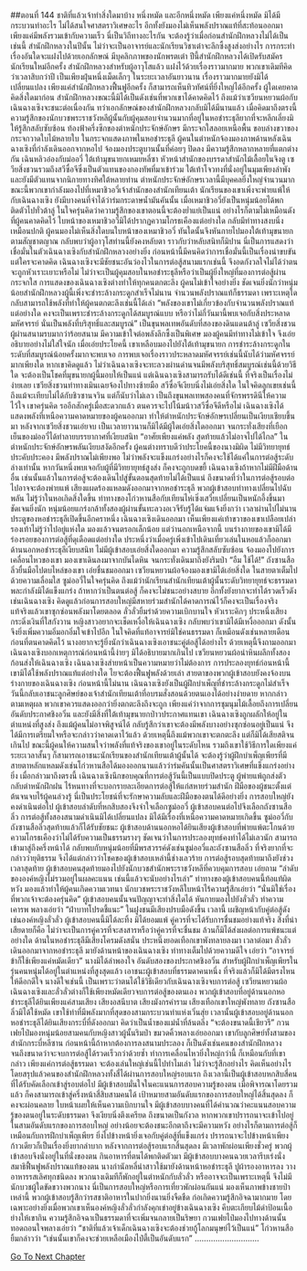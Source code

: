 ##ตอนที่ 144 ชาติที่แล้วเจ้าทำสิ่งใดมาบ้าง
หนึ่งหมัด และอีกหนึ่งหมัด เพียงแค่หนึ่งหมัด มิได้มีกระบวนท่าอะไร ไม่ได้สนใจศาสตราวิเศษอะไร อีกทั้งยังมองไม่เห็นพลังปราณแท้ที่สะท้อนออกมา เพียงแค่มีพลังรวมเข้ากับความเร็ว นี่เป็นวิถีทางอะไรกัน
จะต้องรู้ว่าเมื่อก่อนสำนักฝึกหลวงไม่ได้เป็นเช่นนี้ สำนักฝึกหลวงในปีนั้น ไม่ว่าจะเป็นอาจารย์และนักเรียนวิชาเต๋าจะลึกซึ้งสูงส่งอย่างไร การกระทำเรื่องอันใดจะแฝงไปด้วยเอกลักษณ์ มีบุคลิกภาพของนักพรตเต๋า
ปีนี้สำนักฝึกหลวงได้เปิดรับสมัครนักเรียนใหม่อีกครั้ง สำนักฝึกหลวงสำหรับผู้อาวุโสแล้ว แฝงไว้ด้วยเรื่องราวมากมาย พวกเขาเดิมทีคิดว่าเวลาสิบกว่าปี เป็นเพียงฝุ่นหนึ่งเม็ดเล็กๆ ในระยะเวลาอันยาวนาน เรื่องราวมากมายยังมิได้เปลี่ยนแปลง เพียงแค่สำนักฝึกหลวงฟื้นฟูอีกครั้ง ก็สามารถเห็นทิวทัศน์ที่ยิ่งใหญ่ได้อีกครั้ง ผู้ใดเคยคาดคิดสิ่งใดมาก่อน สำนักฝึกหลวงขณะนี้มิได้เป็นดังเช่นที่พวกเขาได้คาดคิดไว้ ถึงแม้ว่าเซวียนหยวนผ้อกับเฉินฉางเซิงจะชนะต่อเนื่องกัน ทว่าเอกลักษณ์ของสำนักฝึกหลวงกลับมิได้มีนานแล้ว เมื่อคิดมาถึงตรงนี้ ความรู้สึกของนักบวชพระราชวังหลีผู้นั้นกับผู้คุมสอบจำนวนมากที่อยู่ในหอชำระธุลียากที่จะหลีกเลี่ยงมิให้รู้สึกสลับซับซ้อน
ท้องฟ้าครึ่งซีกของตำหนักประจักษ์อักษร มีกระจกใสลอยเหนือพื้น ขอบล่างขวาของกระจกวาดใบไม้หลายใบ ในกระจกแสดงภาพในหอชำระธุลี ผู้คนในตำหนักจ้องมองภาพด้านหลังเฉินฉางเซิงที่กำลังเดินออกจากหอไป จ้องมองประตูบานนั้นที่ค่อยๆ ปิดลง มีความรู้สึกหลากหลายที่แตกต่างกัน
เฉินหลิวอ๋องกับม่ออวี่ ใต้เท้ามุขนายกเหมยหลี่ซา หัวหน้าสำนักของบรรดาสำนักไม้เลื้อยในจิงตู เซวียสิ่งชวนรวมถึงสวีซื่อจีซึ่งเป็นตัวแทนของกองทัพที่มาเข้าร่วม ใต้เท้าโจวทงที่นั่งอยู่ในมุมเพียงลำพัง และยังมีตัวแทนจากนิกายทางทิศใต้หลายท่าน ตำหนักประจักษ์อักษรเวลานี้มีบุคคลยิ่งใหญ่จำนวนมาก ขณะนี้พวกเขากำลังมองไปที่เหมาชิวอวี่เจ้าสำนักของสำนักเทียนเต้า นักเรียนของเขาเพิ่งจะพ่ายแพ้ให้กับเฉินฉางเซิง ยังมีบางคนที่จำได้ว่าร่มกระดาษน้ำมันคันนั้น เมื่อเหมาชิวอวี่ยังเป็นหนุ่มน้อยได้พกติดตัวไปทั่วต้าลู่ ในใจครุ่นคิดว่าความรู้สึกของเขาตอนนี้จะต้องย่ำแย่เป็นแน่ อย่างไรก็ตามไม่เหมือนดังที่ผู้คนคาดคิดไว้ ใบหน้าของเหมาชิวอวี่มิได้ปรากฏความโกรธเคืองแต่อย่างใด กลับมีท่าทางสงบนิ่งเหมือนปกติ
ผู้คนมองไม่เห็นสิ่งใดบนใบหน้าของเหมาชิวอวี่ ทันใดนั้นจึงหันกายไปมองใต้เท้ามุขนายกตามสัญชาตญาณ กลับพบว่าผู้อาวุโสท่านนี้ยังคงหลับตา ราวกับว่าหลับสนิทก็มิปาน นี่เป็นการแสดงว่าเชื่อมั่นในตัวเฉินฉางเซิงกับสำนักฝึกหลวงอย่างยิ่ง ก่อนหน้านี้มีคนคิดว่าการเชื่อมั่นนี้เป็นเรื่องน่าขบขัน แต่ใครจะคาดคิด เฉินฉางเซิงจะมีชัยชนะอันว่องไวในการต่อสู้สนามแรกเช่นนี้ จึงอดกังวลใจไม่ได้ว่าตนจะถูกหัวเราะเยาะหรือไม่
ไม่ว่าจะเป็นผู้คุมสอบในหอชำระธุลีหรือว่าเป็นผู้ยิ่งใหญ่ที่มองการต่อสู้ผ่านกระจกใส การแสดงของเฉินฉางเซิงต่างทำให้ทุกคนตกตะลึง ผู้คนไม่เข้าใจอย่างยิ่ง ชัดเจนยิ่งนักว่าหนุ่มน้อยสำนักฝึกหลวงผู้นี้เพิ่งจะชำระล้างกระดูกสำเร็จไม่นาน จำนวนพลังปราณแท้ก็ธรรมดา เพราะเหตุใดกลับสามารถใช้พลังที่ทำให้ผู้คนตกตะลึงเช่นนี้ได้เล่า
“พลังของเขาไม่เกี่ยวข้องกับจำนวนพลังปราณแท้แต่อย่างใด คงจะเป็นเพราะชำระล้างกระดูกได้สมบูรณ์แบบ หรือว่าไม่กี่วันมานี้พบเจอกับสิ่งประหลาดมหัศจรรย์ นั่นเป็นพลังที่บริสุทธิ์และสมบูรณ์”
เป็นขุนพลเทพอันดับที่สองของดินแดนต้าลู่ เซวียสิ่งชวน ผู้ผ่านสนามรบมากว่าร้อยสนาม มีความเข้าใจต่อพลังลึกซึ้งเป็นพิเศษ มองผู้คนมีท่าทางไม่เข้าใจ จึงเอ่ยอธิบายอย่างไม่ใส่ใจนัก
เมื่อเอ่ยประโยคนี้ เขาเหลือบมองไปยังใต้เท้ามุขนายก การชำระล้างกระดูกในระดับที่สมบูรณ์น้อยครั้งมากจะพบเจอ การพบเจอเรื่องราวประหลาดมหัศจรรย์เช่นนี้นับได้ว่ามหัศจรรย์มากเพียงใด หากเขาคิดดูแล้ว ไม่ว่าเฉินฉางเซิงจะทะลวงผ่านด่านจนมีพลังบริสุทธิ์สมบูรณ์เช่นนี้ด้วยวิธีใด จะต้องเป็นโชคที่มุขนายกผู้นี้มอบให้เป็นแน่
แต่เฉินฉางเซิงสามารถรับได้ดีเช่นนี้ ที่จริงเป็นเรื่องไม่ง่ายเลย เซวียสิ่งชวนท่าทางเมินเฉยจ้องไปทางซ้ายมือ สวีซื่อจีเงียบนิ่งไม่เอ่ยสิ่งใด ในใจคิดลูกเขยเช่นนี้ ถึงแม้จะเทียบไม่ได้กับชิวซานจวิน แต่ก็นับว่าไม่เลว เป็นถึงขุนพลเทพสองคนที่จักรพรรดินีให้ความไว้ใจ เขาครุ่นคิด รออีกสักครู่เมื่อสะดวกแล้ว ตนควรจะไปโน้มน้าวสวีซื่อจีดีหรือไม่
เฉินฉางเซิงได้แสดงพลังที่เหนือความคาดหมายของผู้คนออกมา ทำให้ตำหนักประจักษ์อักษรเปลี่ยนเป็นเงียบเชียบขึ้นมา หลังจากเซวียสิ่งชวนเอ่ยจบ เป็นเวลายาวนานก็มิได้มีผู้ใดเอ่ยสิ่งใดออกมา จนกระทั่งเสียงที่เยือกเย็นของม่ออวี่ได้ทำลายบรรยากาศที่เงียบสนิท
“อาศัยเพียงแค่พลัง สุดท้ายแล้วไม่อาจไปได้ไกล”
ในตำหนักประจักษ์อักษรพลันเงียบสงัดอีกครั้ง ผู้คนต่างทราบดีว่าประโยคนี้ของนางมิผิด ไม่มีวิทยายุทธ์ประคับประคอง มีพลังปราณไม่เพียงพอ ไม่ว่าพลังจะแข็งแกร่งอย่างไรก็คงจะใช้ได้แค่ในการต่อสู้ระดับล่างเท่านั้น หากวันหนึ่งพบเจอกับผู้ที่มีวิทยายุทธ์สูงส่ง ก็คงจะถูกบดขยี้ เฉินฉางเซิงถ้าหากไม่มีฝีมือด้านอื่น เช่นนั้นแล้วในการต่อสู้จะต้องเดินไปสู่ขั้นตอนสุดท้ายไม่ได้เป็นแน่ ถึงขนาดที่ว่าในการต่อสู้รอบต่อไปอาจจะต้องพ่ายแพ้
เสียงแผดร้องแหลมดังออกมาจากหอชำระธุลี
พวกผู้เข้าสอบท่าทางเปลี่ยนไปฉับพลัน ไม่รู้ว่าในหอเกิดสิ่งใดขึ้น ท่าทางของโก่วหานสือกับเทียนไห่เซิ่งเสวี่ยเปลี่ยนเป็นหนักอึ้งขึ้นมา ชัดเจนยิ่งนัก หนุ่มน้อยแกร่งกล้าทั้งสองผู้ผ่านขั้นทะลวงอเวจีรับรู้ได้แจ่มแจ้งยิ่งกว่า
เวลาผ่านไปไม่นาน ประตูของหอชำระธุลีเปิดขึ้นอีกคราหนึ่ง เฉินฉางเซิงเดินออกมา เห็นเพียงแค่เท้าขวาของเขาเปลือยเปล่า รองเท้าไม่รู้ว่าไปอยู่แห่งใด มองแล้วจนตรอกเล็กน้อย แต่ว่านอกเหนือจากนี้ บนร่างกายของเขามิได้มีร่องรอยของการต่อสู้ที่ดุเดือดแต่อย่างใด ประหนึ่งว่าเมื่อครู่เพิ่งเข้าไปเดินเที่ยวเล่นในหอแล้วก็ออกมา
ด้านนอกหอชำระธุลีเงียบสนิท ไม่มีผู้เข้าสอบเอ่ยสิ่งใดออกมา ความรู้สึกสลับซับซ้อน จ้องมองไปยังการเคลื่อนไหวของเขา มองเขาเดินลงมาจากบันไดหิน จนกระทั่งเดินมาถึงยังริมป่า
“อืม ใช้ได้!” ถังซานสือลิ่วยื่นมือไปตบไหล่ของเขา เอ่ยชื่นชมออกมา
เซวียนหยวนผ้อจ้องมองเขามิได้เอ่ยสิ่งใด ในสายตาเต็มไปด้วยความเลื่อมใส
ซูม่ออวี๋ในใจครุ่นคิด ถึงแม้ว่านักเรียนสำนักเทียนเต้าผู้นั้นระดับวิทยายุทธ์จะธรรมดา พละกำลังมิได้แข็งแกร่ง ถ้าหากว่าเป็นตนต่อสู้ ก็คงจะไม่ชนะอย่างสบาย อีกทั้งยังยากจะทำได้รวดเร็วดังเช่นเฉินฉางเซิง คิดดูแล้วก่อนการสอบใหญ่มีสหายร่วมสำนักได้คาดการณ์ไว้ก็คงจะเป็นเรื่องจริง แท้จริงแล้วเขาซุกซ่อนพลังมาโดยตลอด
ลั่วลั่วยิ้มร่าด้วยความเบิกบานใจ หัวเราะคิกๆ ประหนึ่งเสียงกระดิ่งเงินที่ใสกังวาน
หญิงสาวอยากจะเช็ดเหงื่อให้เฉินฉางเซิง กลับพบว่าเขามิได้มีเหงื่อออกมา ดังนั้นจึงยิ่งเพิ่มความอิ่มอกอิ่มใจเข้าไปอีก ในใจคิดที่แท้อาจารย์มิใช่คนธรรมดา ก็เหมือนดังเช่นหลายเดือนก่อนที่ตนคาดคิดไว้
นางอยากจะรู้ยิ่งนักว่าเฉินฉางเซิงเอาชนะคู่ต่อสู้ได้อย่างไร ด้วยเหตุนี้จึงถามออกมา เฉินฉางเซิงบอกเหตุการณ์ก่อนหน้านี้ง่ายๆ มิได้อธิบายมากเกินไป
เซวียนหยวนผ้อนำหินผลึกทั้งสองก้อนส่งให้เฉินฉางเซิง เฉินฉางเซิงส่ายหน้าเป็นความหมายว่าไม่ต้องการ การประลองยุทธ์ก่อนหน้านี้เขามิได้ใช้พลังปราณแท้แต่อย่างใด ไยจะต้องฟื้นฟูพลังด้วยเล่า
สายตาของพวกผู้เข้าสอบยังคงจ้องบนร่างกายของเฉินฉางเซิง ก่อนหน้านี้ไม่นาน เฉินฉางเซิงยังเป็นผู้ฝึกบำเพ็ญที่ชำระล้างกระดูกไม่สำเร็จ วันนี้กลับเอาชนะลูกศิษย์ของเจ้าสำนักเทียนเต้าที่อบรมสั่งสอนด้วยตนเองได้อย่างง่ายดาย หากกล่าวตามเหตุผล พวกเขาควรแสดงออกว่ายิ่งตกตะลึงถึงจะถูก เพียงแค่ว่าจากการชุมนุมไม้เลื้อยถึงการเปลี่ยนอันดับประกาศชิงอวิ๋น และยังมีสิ่งที่ใต้เท้ามุขนายกป่าวประกาศแทนเขา เฉินฉางเซิงถูกผลักให้อยู่ในตำแหน่งที่สูงส่ง ถึงแม้ผู้คนไม่อาจพิสูจน์ได้ กลับรู้สึกว่าเขาจะต้องมีพลังบางอย่างซุกซ่อนอยู่เป็นแน่ จึงได้มีการเตรียมใจหรือจะกล่าวว่าคาดเดาไว้แล้ว ด้วยเหตุนี้ถึงแม้พวกเขาจะตกตะลึง แต่ก็มิได้เสียสติจนเกินไป
ขณะนี้ผู้คนให้ความสนใจว่าพลังที่แท้จริงของเขาอยู่ในระดับไหน รวมถึงเขาใช้วิธีการใดเพียงแค่ระยะเวลาสั้นๆ ก็สามารถเอาชนะนักเรียนของสำนักเทียนเต้าผู้นั้นได้ จะต้องรู้ว่าผู้ฝึกบำเพ็ญเพียรที่มีสายตาหลักแหลมดังเช่นโก่วหานสือได้มองออกนานแล้วว่าร่มคันนั้นเป็นศาสตราวิเศษที่แข็งแกร่งอย่างยิ่ง
เมื่อกล่าวมาถึงตรงนี้ เฉินฉางเซิงนึกขอบคุณที่การต่อสู้วันนี้เป็นแบบปิดประตู ผู้พ่ายแพ้ถูกส่งตัวกลับตำหนักฝึกฝน ไร้หนทางที่จะบอกรายละเอียดการต่อสู้ให้แก่สหายร่วมสำนัก ฝีมือของผู้ชนะตั้งแต่ต้นจนจบไร้ผู้คนล่วงรู้ นี่เป็นประโยชน์ที่จะรักษาความลับและฝีมือของตนได้ดีอย่างยิ่ง
การสอบใหญ่ยังคงดำเนินต่อไป ผู้เข้าสอบลำดับที่หกสิบสองจึงจำใจเลือกซูม่ออวี๋ ผู้เข้าสอบคนต่อไปจึงเลือกถังซานสือลิ่ว การต่อสู้ทั้งสองสนามดำเนินมิได้เปลี่ยนแปลง มิได้มีเรื่องที่เหนือความคาดหมายเกิดขึ้น ซูม่ออวี๋กับถังซานสือลิ่วสุดท้ายแล้วก็ได้รับชัยชนะ
ผู้เข้าสอบด้านนอกหอได้ยินเสียงผู้เข้าสอบที่พ่ายแพ้ตะโกนด้วยความโกรธเคืองว่าไม่ได้รับความเป็นธรรมรางๆ ชัดเจนว่าในการประลองยุทธ์คงทำได้ไม่เลวนัก สามารถเข้ามาสู่ถึงครึ่งหน้าได้ กลับพบกับหนุ่มน้อยที่มีพรสวรรค์ดังเช่นซูม่ออวี๋และถังซานสือลิ่ว ที่จริงยากที่จะกล่าวว่ายุติธรรม จึงได้แต่กล่าวว่าโชคของผู้เข้าสอบเหล่านี้ช่างเลวร้าย
การต่อสู้รอบสุดท้ายมาถึงยังช่วงเวลาสุดท้าย ผู้เข้าสอบคนสุดท้ายมองไปยังนักบวชสำนักพระราชวังหลีที่ควบคุมการสอบ เอ่ยถาม “ลำดับขององค์หญิงไม่รวมอยู่ในผลคะแนน เช่นนี้แล้วจะนับอย่างไรเล่า”
ท่าทางของผู้เข้าสอบคนนี้ท้อแท้ผิดหวัง มองแล้วทำให้ผู้คนเกิดความเวทนา
นักบวชพระราชวังหลีใบหน้าไร้ความรู้สึกเอ่ยว่า “นั่นมิใช่เรื่องที่พวกเจ้าจะต้องครุ่นคิด”
ผู้เข้าสอบคนนั้นจนปัญญาจะทำสิ่งใดได้ หันกายมองไปยังลั่วลั่ว ทำความเคารพ พลางเอ่ยว่า “ฝ่าบาทโปรดชี้แนะ”
ในฝูงชนมีเสียงปรบมือดังขึ้น เวลานี้ เผชิญหน้ากับคู่ต่อสู้ดังเช่นองค์หญิงลั่วลั่ว ผู้เข้าสอบคนนี้มิได้ละทิ้ง มิได้ยอมแพ้ คู่ควรที่จะได้รับการชื่นชมอย่างแท้จริง
สิ่งที่น่าเสียดายก็คือ ไม่ว่าจะเป็นการคู่ควรที่จะสงสารหรือว่าคู่ควรที่จะชื่นชม ล้วนก็มิได้ส่งผลต่อการแพ้ชนะแต่อย่างใด
ด้านในหอชำระธุลีมีเสียงโครมดังสนั่น ประหนึ่งยอดเทือกเขาพังทลายลงมา
เวลาต่อมา ลั่วลั่วเดินออกมาจากหอชำระธุลี มายังด้านหน้าของเฉินฉางเซิง ท่าทางเต็มไปด้วยความดีใจ เอ่ยว่า “อาจารย์ ข้าก็ใช้เพียงแค่หมัดเดียว”
นางมิได้ลำพองใจ อันดับสองของประกาศชิงอวิ๋น สำหรับผู้ฝึกบำเพ็ญเพียรในรุ่นคนหนุ่มได้อยู่ในตำแหน่งที่สูงสุดแล้ว เอาชนะผู้เข้าสอบที่ธรรมดาคนหนึ่ง ที่จริงแล้วก็มิได้มีตรงไหนให้ดีอกดีใจ นางดีใจเช่นนี้ เป็นเพราะว่าตนได้ใช้วิธีเดียวกับเฉินฉางเซิงจบการต่อสู้
เซวียนหยวนผ้อ เฉินฉางเซิงและลั่วลั่วต่างก็ใช้เพียงหมัดเดียวจบการต่อสู้ของตนเอง พวกผู้เข้าสอบที่อยู่ด้านนอกหอชำระธุลีได้ยินเพียงแค่สามเสียง เสียงอสนีบาต เสียงมังกรคำราม เสียงเทือกเขาใหญ่พังทลาย
ถังซานสือลิ่วมิได้ใช้หมัด เขาใช้ท่าที่มีพลังมากที่สุดของสามกระบวนท่าแห่งเวิ่นสุ่ย เวลานั้นผู้เข้าสอบอยู่ด้านนอกหอชำระธุลีได้ยินเสียงกระบี่ที่ดังออกมา คิดว่าเป็นน้ำของแม่น้ำที่ล้นตลิ่ง
“จะต้องขนาดนี้เชียวรึ” กวนเฟยไป๋มองหนุ่มน้อยสามคนกับหญิงสาวผู้นั้นริมป่า ขมวดคิ้วพลางเอ่ยออกมา
เขากับลูกศิษย์ทั้งสามของสำนักกระบี่หลีซาน ก่อนหน้านี้ถ้าหากต้องการลงสนามประลอง ก็เป็นดังเช่นคนของสำนักฝึกหลวง จนถึงขนาดว่าจะจบการต่อสู้ได้รวดเร็วกว่าด้วยซ้ำ ทำการเคลื่อนไหวยิ่งใหญ่กว่านี้ ก็เหมือนกับที่เขากล่าว เพียงแค่การต่อสู้ธรรมดา จะต้องเล่นใหญ่เช่นนี้ไปทำไมเล่า
ไม่ว่าจะรู้สึกอย่างไร คิดเห็นอย่างไร โดยสรุปแล้วคนของสำนักฝึกหลวงทั้งสี่ได้ผ่านการสอบใหญ่รอบแรก ถึงเวลานี้เป็นผู้เข้าสอบหกสิบสี่คนที่ได้รับคัดเลือกเข้าสู่รอบต่อไป
มีผู้เข้าสอบมั่นใจในคะแนนการสอบความรู้ของตน เมื่อพิจารณาโดยรวมแล้ว ก็คงสามารถเข้าสู่ครึ่งหน้าสี่สิบสามคนได้ เป้าหมายสามอันดับแรกของการสอบใหญ่ได้สิ้นสุดลง ก็คงจะผ่อนคลาย ใบหน้าเผยให้เห็นความเบิกบานใจ มีผู้เข้าสอบบางคนที่ได้คำนวณว่าคะแนนสอบความรู้ของตนอยู่ในระดับธรรมดา จึงเงียบนิ่งตึงเครียด ถึงขนาดเป็นกังวล หากพวกเขาปรารถนาจะเข้าไปอยู่ในสามอันดับแรกของการสอบใหญ่ อย่างน้อยจะต้องชนะอีกตาถึงจะมีความหวัง อย่างไรก็ตามการต่อสู้ก็เหมือนกับการฝึกบำเพ็ญเพียร ยิ่งไปข้างหน้ายิ่งเจอกับคู่ต่อสู้ที่แข็งแกร่ง ปรารถนาจะไปข้างหน้าเพียงก้าวเดียวก็เป็นเรื่องยิ่งยากลำบาก
หลังจากการต่อสู้รอบแรกสิ้นสุดลง มีเวลาพักผ่อนเพียงชั่วครู่ พวกผู้เข้าสอบจึงนั่งอยู่ในที่นั่งของตน กินอาหารที่ตนได้พกติดตัวมา มีผู้เข้าสอบบางคนฉวยเวลารีบเร่งนั่งสมาธิฟื้นฟูพลังปราณแท้ของตน
นางกำนัลหลี่นำสาวใช้มายังด้านหน้าหอชำระธุลี ปูผ้ารองอาหารลง วางอาหารรสเลิศทุกชนิดลง พวกนางเดิมทีก็พักอยู่ในตำหนักกับลั่วลั่ว หรืออาจจะเป็นเพราะเหตุนี้ จึงไม่มีนักบวชผู้ใดขัดขวางพวกนาง
นี่เป็นการสอบใหญ่หรือการเที่ยวพักผ่อนกันแน่ มองเห็นภาพข้างชายป่าเหล่านี้ พวกผู้เข้าสอบรู้สึกว่ารสชาติอาหารในปากยิ่งนานยิ่งจืดชืด ก่อเกิดความรู้สึกอิจฉามากมาย โดยเฉพาะอย่างยิ่งเมื่อพวกเขาเห็นองค์หญิงลั่วลั่วกำลังคุกเข่าอยู่ข้างเฉินฉางเซิง คีบตะเกียบไม้ดำป้อนเนื้อย่างให้เขากิน ความรู้สึกอิจฉาเป็นธรรมดาที่จะเพิ่มจนกลายเป็นริษยา
กวนเฟยไป๋มองไปทางด้านนั้น ทอดถอนใจพลางเอ่ยว่า “ชาติที่แล้วเจ้าเด็กเฉินฉางเซิงจะต้องช่วยกู้โลกมนุษย์ไว้เป็นแน่”
โก่วหานสือยิ้มกล่าวว่า “เช่นนั้นเขาก็คงจะช่วยเหลือเมืองไป๋ตี้เป็นอันดับแรก”
............................


[Go To Next Chapter]( ./146.md)